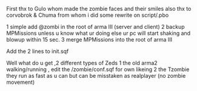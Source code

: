 First thx to Gulo whom made the zombie faces and their smiles 
also thx to corvobrok & Chuma from whom i did some rewrite on script/.pbo

1 simple add @zombi in the root of arma III  (server and client)
2 backup MPMissions unless u know what ur doing else ur pc will start shaking and blowup within 15 sec.
3 merge MPMissions into the root of arma III 

Add the 2 lines to init.sqf

Well what do u get ,2 different types of Zeds
1 the old arma2 walking/running , edit the /zombie/conf.sqf  for own likeing
2 the Tzombie they run as fast as u can but can be misstaken as realplayer (no zombie movement) 